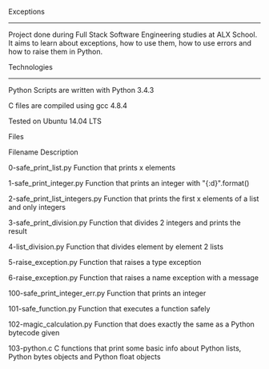 Exceptions





******************************************************************************************************************************************
Project done during Full Stack Software Engineering studies at ALX School. It aims to learn about exceptions, how to use them, how to use errors and how to raise them in Python.

Technologies
******************************************************************************************************************************************
Python Scripts are written with Python 3.4.3


C files are compiled using gcc 4.8.4


Tested on Ubuntu 14.04 LTS


Files


Filename	                                   Description


0-safe_print_list.py	Function that prints x elements



1-safe_print_integer.py	Function that prints an integer with "{:d}".format()




2-safe_print_list_integers.py	Function that prints the first x elements of a list and only integers




3-safe_print_division.py	Function that divides 2 integers and prints the result



4-list_division.py	Function that divides element by element 2 lists



5-raise_exception.py	Function that raises a type exception



6-raise_exception.py	Function that raises a name exception with a message



100-safe_print_integer_err.py	Function that prints an integer



101-safe_function.py	Function that executes a function safely



102-magic_calculation.py	Function that does exactly the same as a Python bytecode given



103-python.c	C functions that print some basic info about Python lists, Python bytes objects and Python float objects
